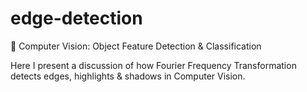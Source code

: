 # edge-detection
👀 Computer Vision: Object Feature Detection & Classification
<p></p>
<p>
Here I present a discussion of how Fourier Frequency Transformation detects edges, highlights & shadows in Computer Vision.
</p>
